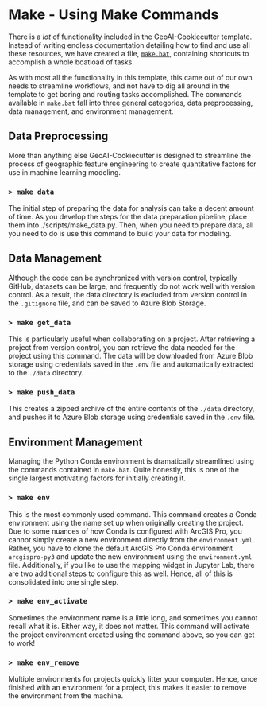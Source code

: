 # Make - Using Make Commands

There is a _lot_ of functionality included in the GeoAI-Cookiecutter template. Instead of writing endless documentation detailing how to find and use all these resources, we have created a file, [`make.bat`](blob/master/%7B%7Bcookiecutter.project_name%7D%7D/make.bat), containing shortcuts to accomplish a whole boatload of tasks. 

As with most all the functionality in this template, this came out of our own needs to streamline workflows, and not have to dig all around in the template to get boring and routing tasks accomplished. The commands available in `make.bat` fall into three general categories, data preprocessing, data management, and environment management.

## Data Preprocessing

More than anything else GeoAI-Cookiecutter is designed to streamline the process of geographic feature engineering to create quantitative factors for use in machine learning modeling.

### `> make data`

The initial step of preparing the data for analysis can take a decent amount of time. As you develop the steps for the data preparation pipeline, place them into ./scripts/make_data.py. Then, when you need to prepare data, all you need to do is use this command to build your data for modeling.

## Data Management

Although the code can be synchronized with version control, typically GitHub, datasets can be large, and frequently do not work well with version control. As a result, the data directory is excluded from version control in the `.gitignore` file, and can be saved to Azure Blob Storage.

### `> make get_data`

This is particularly useful when collaborating on a project. After retrieving a project from version control, you can retrieve the data needed for the project using this command. The data will be downloaded from Azure Blob storage using credentials saved in the `.env` file and automatically extracted to the `./data` directory.

### `> make push_data`

This creates a zipped archive of the entire contents of the `./data` directory, and pushes it to Azure Blob storage using credentials saved in the `.env` file.

## Environment Management

Managing the Python Conda environment is dramatically streamlined using the commands contained in `make.bat`. Quite honestly, this is one of the single largest motivating factors for initially creating it.

### `> make env`

This is the most commonly used command. This command creates a Conda environment using the name set up when originally creating the project. Due to some nuances of how Conda is configured with ArcGIS Pro, you cannot simply create a new environment directly from the `environment.yml`. Rather, you have to clone the default ArcGIS Pro Conda environment `arcgispro-py3` and update the new environment using the `environment.yml` file. Additionally, if you like to use the mapping widget in Jupyter Lab, there are two additional steps to configure this as well. Hence, all of this is consolidated into one single step.

### `> make env_activate`

Sometimes the environment name is a little long, and sometimes you cannot recall what it is. Either way, it does not matter. This command will activate the project environment created using the command above, so you can get to work!

### `> make env_remove`

Multiple environments for projects quickly litter your computer. Hence, once finished with an environment for a project, this makes it easier to remove the environment from the machine.